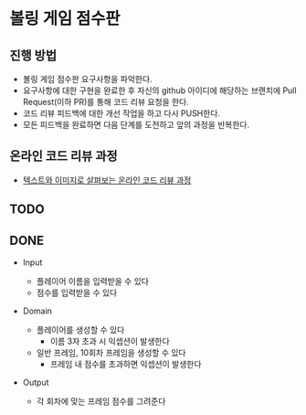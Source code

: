 # 볼링 게임 점수판

## 진행 방법

* 볼링 게임 점수판 요구사항을 파악한다.
* 요구사항에 대한 구현을 완료한 후 자신의 github 아이디에 해당하는 브랜치에 Pull Request(이하 PR)를 통해 코드 리뷰 요청을 한다.
* 코드 리뷰 피드백에 대한 개선 작업을 하고 다시 PUSH한다.
* 모든 피드백을 완료하면 다음 단계를 도전하고 앞의 과정을 반복한다.

## 온라인 코드 리뷰 과정

* [텍스트와 이미지로 살펴보는 온라인 코드 리뷰 과정](https://github.com/next-step/nextstep-docs/tree/master/codereview)

## TODO

## DONE

* Input
    * 플레이어 이름을 입력받을 수 있다
    * 점수를 입력받을 수 있다

* Domain
    * 플레이어를 생성할 수 있다
        * 이름 3자 초과 시 익셉션이 발생한다
  * 일반 프레임, 10회차 프레임을 생성할 수 있다
      * 프레임 내 점수를 초과하면 익셉션이 발생한다

* Output
    * 각 회차에 맞는 프레임 점수를 그려준다